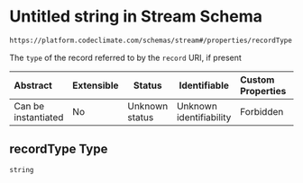 # Untitled string in Stream Schema

```txt
https://platform.codeclimate.com/schemas/stream#/properties/recordType
```

The `type` of the record referred to by the `record` URI, if present


| Abstract            | Extensible | Status         | Identifiable            | Custom Properties | Additional Properties | Access Restrictions | Defined In                                                                           |
| :------------------ | ---------- | -------------- | ----------------------- | :---------------- | --------------------- | ------------------- | ------------------------------------------------------------------------------------ |
| Can be instantiated | No         | Unknown status | Unknown identifiability | Forbidden         | Allowed               | none                | [Stream.schema.json\*](../../spec/schemas/Stream.schema.json "open original schema") |

## recordType Type

`string`
